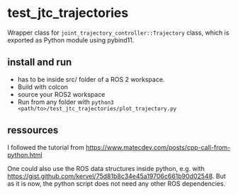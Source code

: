 # test_jtc_trajectories

Wrapper class for `joint_trajectory_controller::Trajectory` class, which is exported as Python module using pybind11.

## install and run
* has to be inside src/ folder of a ROS 2 workspace.
* Build with colcon
* source your ROS2 workspace
* Run from any folder with `python3 <path/to>/test_jtc_trajectories/plot_trajectory.py` 

## ressources
I followed the tutorial from https://www.matecdev.com/posts/cpp-call-from-python.html

One could also use the ROS data structures inside python, e.g. with
https://gist.github.com/kervel/75d81b8c34e45a19706c661b90d02548. 
But as it is now, the python script does not need any other ROS dependencies.